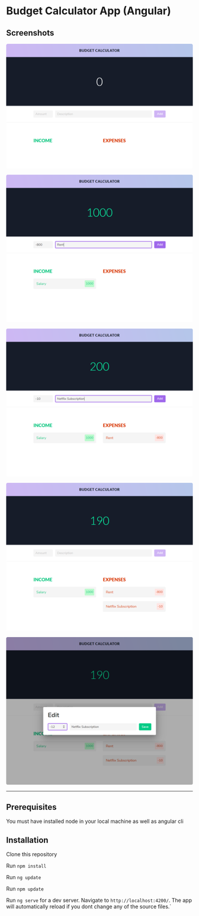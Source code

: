 # Budget Calculator App (Angular)


## Screenshots

[![Application Screenshot 1](./src/assets/screenshots/01_Budget_App_Screenshot.png)](https://youtu.be/sU4z4Ti-8OQ)

[![Application Screenshot 1](./src/assets/screenshots/02_Budget_App_Screenshot.png)](https://youtu.be/sU4z4Ti-8OQ)

[![Application Screenshot 1](./src/assets/screenshots/03_Budget_App_Screenshot.png)](https://youtu.be/sU4z4Ti-8OQ)

[![Application Screenshot 1](./src/assets/screenshots/04_Budget_App_Screenshot.png)](https://youtu.be/sU4z4Ti-8OQ)

[![Application Screenshot 1](./src/assets/screenshots/05_Budget_App_Screenshot.png)](https://youtu.be/sU4z4Ti-8OQ)

---

## Prerequisites

You must have installed node in your local machine as well as angular cli

## Installation

Clone this repository

Run `npm install`

Run `ng update`

Run `npm update`

Run `ng serve` for a dev server. Navigate to `http://localhost:4200/`. The app will automatically reload if you dont change any of the source files.`








